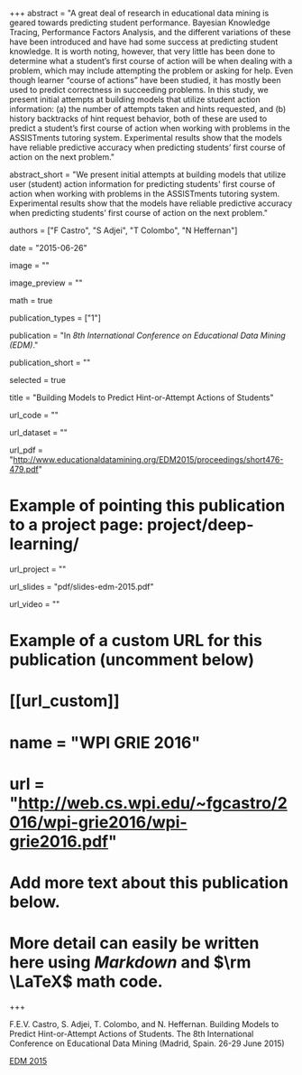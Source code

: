 +++
abstract = "A great deal of research in educational data mining is geared towards predicting student performance. Bayesian Knowledge Tracing, Performance Factors Analysis, and the different variations of these have been introduced and have had some success at predicting student knowledge. It is worth noting, however, that very little has been done to determine what a student’s first course of action will be when dealing with a problem, which may include attempting the problem or asking for help. Even though learner “course of actions” have been studied, it has mostly been used to predict correctness in succeeding problems. In this study, we present initial attempts at building models that utilize student action information: (a) the number of attempts taken and hints requested, and (b) history backtracks of hint request behavior, both of these are used to predict a student’s first course of action when working with problems in the ASSISTments tutoring system. Experimental results show that the models have reliable predictive accuracy when predicting students’ first course of action on the next problem."

abstract_short = "We present initial attempts at building models that utilize user (student) action information for predicting students' first course of action when working with problems in the ASSISTments tutoring system. Experimental results show that the models have reliable predictive accuracy when predicting students’ first course of action on the next problem."

authors = ["F Castro", "S Adjei", "T Colombo", "N Heffernan"]

date = "2015-06-26"

image = ""

image_preview = ""

math = true

publication_types = ["1"]

publication = "In *8th International Conference on Educational Data Mining (EDM)*."

publication_short = ""

selected = true

title = "Building Models to Predict Hint-or-Attempt Actions of Students"

url_code = ""

url_dataset = ""

url_pdf = "http://www.educationaldatamining.org/EDM2015/proceedings/short476-479.pdf"

# Example of pointing this publication to a project page: project/deep-learning/
url_project = ""

url_slides = "pdf/slides-edm-2015.pdf"

url_video = ""

# Example of a custom URL for this publication (uncomment below)
# [[url_custom]]
# name = "WPI GRIE 2016"
# url = "http://web.cs.wpi.edu/~fgcastro/2016/wpi-grie2016/wpi-grie2016.pdf"

# Add more text about this publication below.
# More detail can easily be written here using *Markdown* and $\rm \LaTeX$ math code.

+++

F.E.V. Castro, S. Adjei, T. Colombo, and N. Heffernan. Building Models to Predict Hint-or-Attempt Actions of Students. The 8th International Conference on Educational Data Mining (Madrid, Spain. 26-29 June 2015)

[EDM 2015](http://www.educationaldatamining.org/EDM2015/)
